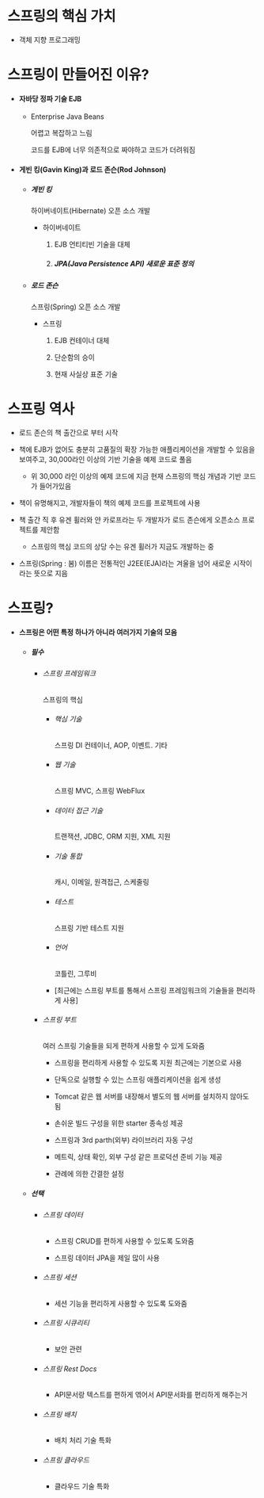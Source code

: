 # 스프링의 핵심 가치

- 객체 지향 프로그래밍

# 스프링이 만들어진 이유?

- #### 자바당 정파 기술 EJB
  
  - Enterprise Java Beans
    
    어렵고 복잡하고 느림
    
    코드를 EJB에 너무 의존적으로 짜야하고 코드가 더려워짐

- #### 게빈 킹(Gavin King)과 로드 존슨(Rod Johnson)
  
  - ##### 게빈 킹
    
    하이버네이트(Hibernate) 오픈 소스 개발
    
    - 하이버네이트
      
      1. EJB 언티티빈 기술을 대체
      
      2. ##### JPA(Java Persistence API) 새로운 표준 정의
  
  - ##### 로드 존슨
    
    스프링(Spring) 오픈 소스 개발
    
    - 스프링
      
      1. EJB 컨테이너 대체
      
      2. 단순함의 승이
      
      3. 현재 사실상 표준 기술

# 스프링 역사

- 로드 존슨의 책 출간으로 부터 시작

- 책에 EJB가 없어도 충분히 고품질의 확장 가능한 애플리케이션을 개발할 수 있음을 보여주고, 30,000라인 이상의 기반 기술을 예제 코드로 풀음
  
  - 위 30,000 라인 이상의 예제 코드에 지금 현재 스프링의 핵심 개념과 기반 코드가 들어가있음

- 책이 유명해지고, 개발자들이 책의 예제 코드를 프로젝트에 사용

- 책 출간 직 후 유겐 휠러와 얀 카로프라는 두 개발자가 로드 존슨에게 오픈소스 프로젝트를 제안함
  
  - 스프링의 핵심 코드의 상당 수는 유겐 휠러가 지금도 개발하는 중

- 스프링(Spring : 봄) 이름은 전통적인 J2EE(EJA)라는 겨울을 넘어 새로운 시작이라는 뜻으로 지음



# 스프링?

- #### 스프링은 어떤 특정 하나가 아니라 여러가지 기술의 모음
  
  - ##### 필수
    
    - ###### 스프링 프레임워크
      
      스프링의 핵심
      
      - ###### 핵심 기술
        
        스프링 DI 컨테이너, AOP, 이벤트. 기타
      
      - ###### 웹 기술
        
        스프링 MVC, 스프링 WebFlux
      
      - ###### 데이터 접근 기술
        
        트랜잭션, JDBC, ORM 지원, XML 지원
      
      - ###### 기술 통합
        
        캐시, 이메일, 원격접근, 스케줄링
      
      - ###### 테스트
        
        스프링 기반 테스트 지원
      
      - ###### 언어
        
        코틀린, 그루비
      
      - [최근에는 스프링 부트를 통해서 스프링 프레임워크의 기술들을 편리하게 사용]
    
    - ###### 스프링 부트
      
      여러 스프링 기술들을 되게 편하게 사용할 수 있게 도와줌
      
      - 스프링을 편리하게 사용할 수 있도록 지원 최근에는 기본으로 사용
      
      - 단독으로 실행할 수 있는 스프링 애플리케이션을 쉽게 생성
      
      - Tomcat 같은 웹 서버를 내장해서 별도의 웹 서버를 설치하지 않아도 됨
      
      - 손쉬운 빌드 구성을 위한 starter 종속성 제공
      
      - 스프링과 3rd parth(외부) 라이브러리 자동 구성
      
      - 메트릭, 상태 확인, 외부 구성 같은 프로덕션 준비 기능 제공
      
      - 관례에 의한 간결한 설정
  
  - ##### 선택
    
    - ###### 스프링 데이터
      
      - 스프링 CRUD를 편하게 사용할 수 있도록 도와줌
      
      - 스프링 데이터 JPA을 제일 많이 사용
    
    - ###### 스프링 세션
      
      - 세션 기능을 편리하게 사용할 수 있도록 도와줌
    
    - ###### 스프링 시큐리티
      
      - 보안 관련
    
    - ###### 스프링 Rest Docs
      
      - API문서랑 텍스트를 편하게 엮어서 API문서화를 편리하게 해주는거 
    
    - ###### 스프링 배치
      
      - 배치 처리 기술 특화
    
    - ###### 스프링 클라우드
      
      - 클라우드 기술 특화
